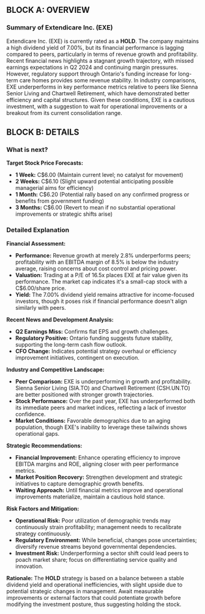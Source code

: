 ## BLOCK A: OVERVIEW

### Summary of Extendicare Inc. (EXE)

Extendicare Inc. (EXE) is currently rated as a **HOLD**. The company maintains a high dividend yield of 7.00%, but its financial performance is lagging compared to peers, particularly in terms of revenue growth and profitability. Recent financial news highlights a stagnant growth trajectory, with missed earnings expectations in Q2 2024 and continuing margin pressures. However, regulatory support through Ontario's funding increase for long-term care homes provides some revenue stability. In industry comparisons, EXE underperforms in key performance metrics relative to peers like Sienna Senior Living and Chartwell Retirement, which have demonstrated better efficiency and capital structures. Given these conditions, EXE is a cautious investment, with a suggestion to wait for operational improvements or a breakout from its current consolidation range.

## BLOCK B: DETAILS

### What is next?

**Target Stock Price Forecasts:**
- **1 Week:** C$6.00 (Maintain current level; no catalyst for movement)
- **2 Weeks:** C$6.10 (Slight upward potential anticipating possible managerial aims for efficiency)
- **1 Month:** C$6.20 (Potential rally based on any confirmed progress or benefits from government funding)
- **3 Months:** C$6.00 (Revert to mean if no substantial operational improvements or strategic shifts arise)

### Detailed Explanation

**Financial Assessment:**
- **Performance:** Revenue growth at merely 2.8% underperforms peers; profitability with an EBITDA margin of 8.5% is below the industry average, raising concerns about cost control and pricing power.
- **Valuation:** Trading at a P/E of 16.5x places EXE at fair value given its performance. The market cap indicates it's a small-cap stock with a C$6.00/share price.
- **Yield:** The 7.00% dividend yield remains attractive for income-focused investors, though it poses risk if financial performance doesn't align similarly with peers.

**Recent News and Development Analysis:**
- **Q2 Earnings Miss:** Confirms flat EPS and growth challenges.
- **Regulatory Positive:** Ontario funding suggests future stability, supporting the long-term cash flow outlook.
- **CFO Change:** Indicates potential strategy overhaul or efficiency improvement initiatives, contingent on execution.

**Industry and Competitive Landscape:**
- **Peer Comparison:** EXE is underperforming in growth and profitability. Sienna Senior Living (SIA.TO) and Chartwell Retirement (CSH.UN.TO) are better positioned with stronger growth trajectories.
- **Stock Performance:** Over the past year, EXE has underperformed both its immediate peers and market indices, reflecting a lack of investor confidence.
- **Market Conditions:** Favorable demographics due to an aging population, though EXE's inability to leverage these tailwinds shows operational gaps.

**Strategic Recommendations:**
- **Financial Improvement:** Enhance operating efficiency to improve EBITDA margins and ROE, aligning closer with peer performance metrics.
- **Market Position Recovery:** Strengthen development and strategic initiatives to capture demographic growth benefits.
- **Waiting Approach:** Until financial metrics improve and operational improvements materialize, maintain a cautious hold stance.

**Risk Factors and Mitigation:**
- **Operational Risk:** Poor utilization of demographic trends may continuously strain profitability; management needs to recalibrate strategy continuously.
- **Regulatory Environment:** While beneficial, changes pose uncertainties; diversify revenue streams beyond governmental dependencies.
- **Investment Risk:** Underperforming a sector shift could lead peers to poach market share; focus on differentiating service quality and innovation.

**Rationale:**
The **HOLD** strategy is based on a balance between a stable dividend yield and operational inefficiencies, with slight upside due to potential strategic changes in management. Await measurable improvements or external factors that could potentiate growth before modifying the investment posture, thus suggesting holding the stock.